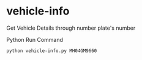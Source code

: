 # vehicle-info
Get Vehicle Details through number plate's number


Python Run Command

`python vehicle-info.py MH04GM9660`
